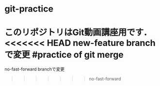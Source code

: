 # git-practice
このリポジトリはGit動画講座用です．
<<<<<<< HEAD
new-feature branchで変更
#practice of git merge
=======
no-fast-forward branchで変更
>>>>>>> no-fast-forward
